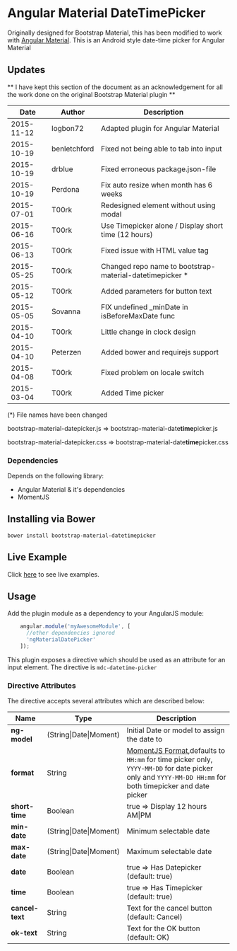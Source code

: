 # Angular Material DateTimePicker

Originally designed for Bootstrap Material, this has been modified to work with [Angular Material](https://material.angularjs.org/). This is an Android style date-time picker for Angular Material

## Updates

** I have kept this section of the document as an acknowledgement for all the work done on the original Bootstrap Material plugin **

| Date				| Author			| Description											 |
| ----------------- | ----------------- | ----------- |
| 2015-11-12		| logbon72		    | Adapted plugin for Angular Material |
| 2015-10-19		| benletchford		| Fixed not being able to tab into input				 |
| 2015-10-19		| drblue 			| Fixed erroneous package.json-file 					 |
| 2015-10-19		| Perdona			| Fix auto resize when month has 6 weeks				 |
| 2015-07-01		| T00rk 			| Redesigned element without using modal				 |
| 2015-06-16		| T00rk 			| Use Timepicker alone / Display short time (12 hours)	 |
| 2015-06-13		| T00rk 			| Fixed issue with HTML value tag 						 |
| 2015-05-25		| T00rk 			| Changed repo name to bootstrap-material-datetimepicker * |
| 2015-05-12		| T00rk				| Added parameters for button text						 |
| 2015-05-05		| Sovanna			| FIX undefined _minDate in isBeforeMaxDate func		 |
| 2015-04-10		| T00rk				| Little change in clock design							 |
| 2015-04-10		| Peterzen			| Added bower and requirejs support						 |
| 2015-04-08		| T00rk				| Fixed problem on locale switch						 |
| 2015-03-04		| T00rk				| Added Time picker										 |
(\*) File names have been changed 

bootstrap-material-datepicker.js => bootstrap-material-date**time**picker.js

bootstrap-material-datepicker.css => bootstrap-material-date**time**picker.css
	
### Dependencies

Depends on the following library:

- Angular Material & it's dependencies
- MomentJS

## Installing via Bower

```
bower install bootstrap-material-datetimepicker
```


## Live Example

Click [here](http://logbon72.github.io/angular-material-datetimepicker) to see live examples.

## Usage

Add the plugin module as a dependency to your AngularJS module:

```js
    angular.module('myAwesomeModule', [
      //other dependencies ignored
      'ngMaterialDatePicker'
    ]);
```

This plugin exposes a directive which should be used as an attribute for an input element. The directive is
`mdc-datetime-picker`


### Directive Attributes

The directive accepts several attributes which are described below:

| Name				| Type							| Description									|
| ----------------- | ----------------------------- | --------------------------------------------- |
| **ng-model**	    | (String\|Date\|Moment)		| Initial Date or model to assign the date to|
| **format**		| String						| [MomentJS Format](momentjs.com/docs/#/parsing/string-format/),defaults to `HH:mm` for time picker only, `YYYY-MM-DD` for date picker only and `YYYY-MM-DD HH:mm` for both timepicker and date picker |
| **short-time**	| Boolean						| true => Display 12 hours AM\|PM 				|
| **min-date**		| (String\|Date\|Moment)		| Minimum selectable date						|
| **max-date**		| (String\|Date\|Moment)		| Maximum selectable date						|
| **date**			| Boolean						| true => Has Datepicker (default: true)        |
| **time**			| Boolean						| true => Has Timepicker (default: true)		|
| **cancel-text**	| String						| Text for the cancel button (default: Cancel)	|
| **ok-text**		| String						| Text for the OK button (default: OK)			|

